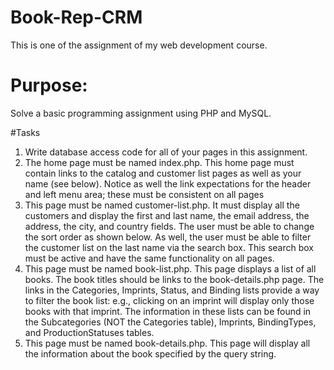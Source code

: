# Book-Rep-CRM
This is one of the assignment of my web development course.

# Purpose: 
Solve a basic programming assignment using PHP and MySQL.

#Tasks

1. Write database access code for all of your pages in this assignment.
2. The home page must be named index.php. This home page must contain links to the catalog and customer list pages as well as your name (see below). Notice as well the link expectations for the header and left menu area; these must be consistent on all pages
3. This page must be named customer-list.php. It must display all the customers and display the first and last name, the email address, the address, the city, and country fields. The user must be able to change the sort order as shown below. As well, the user must be able to filter the customer list on the last name via the search box. This search box must be active and have the same functionality on all pages.
4. This page must be named book-list.php. This page displays a list of all books. The book titles should be links to the book-details.php page.
The links in the Categories, Imprints, Status, and Binding lists provide a way to filter the book list: e.g., clicking on an imprint will display only those books with that imprint. The information in these lists can be found in the Subcategories (NOT the Categories table), Imprints, BindingTypes, and ProductionStatuses tables.
5. This page must be named book-details.php. This page will display all the information about the book specified by the query string.
